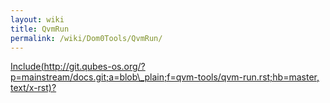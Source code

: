 ```yaml
---
layout: wiki
title: QvmRun
permalink: /wiki/Dom0Tools/QvmRun/
---
```


[Include(http://git.qubes-os.org/?p=mainstream/docs.git;a=blob\_plain;f=qvm-tools/qvm-run.rst;hb=master, text/x-rst)?](/wiki/Dom0Tools/Include(http%3A/git.qubes-os.org?p=mainstream/docs.git;a=blob_plain;f=qvm-tools/qvm-run.rst;hb=master,%20text/x-rst))
